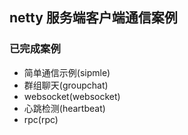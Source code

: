 ## netty 服务端客户端通信案例

### 已完成案例
 - 简单通信示例(sipmle)
 - 群组聊天(groupchat)
 - websocket(websocket)
 - 心跳检测(heartbeat)
 - rpc(rpc)
